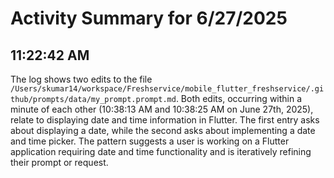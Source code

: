 # Activity Summary for 6/27/2025

## 11:22:42 AM
The log shows two edits to the file `/Users/skumar14/workspace/Freshservice/mobile_flutter_freshservice/.github/prompts/data/my_prompt.prompt.md`.  Both edits, occurring within a minute of each other (10:38:13 AM and 10:38:25 AM on June 27th, 2025), relate to displaying date and time information in Flutter.  The first entry asks about displaying a date, while the second asks about implementing a date and time picker.  The pattern suggests a user is working on a Flutter application requiring date and time functionality and is iteratively refining their prompt or request.
